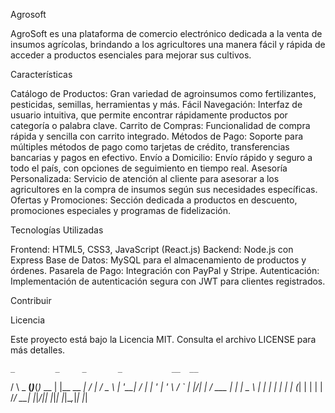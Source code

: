 Agrosoft

AgroSoft es una plataforma de comercio electrónico dedicada a la venta de insumos agrícolas, brindando a los agricultores una manera fácil y rápida de acceder a productos esenciales para mejorar sus cultivos.

Características

Catálogo de Productos: Gran variedad de agroinsumos como fertilizantes, pesticidas, semillas, herramientas y más.
Fácil Navegación: Interfaz de usuario intuitiva, que permite encontrar rápidamente productos por categoría o palabra clave.
Carrito de Compras: Funcionalidad de compra rápida y sencilla con carrito integrado.
Métodos de Pago: Soporte para múltiples métodos de pago como tarjetas de crédito, transferencias bancarias y pagos en efectivo.
Envío a Domicilio: Envío rápido y seguro a todo el país, con opciones de seguimiento en tiempo real.
Asesoría Personalizada: Servicio de atención al cliente para asesorar a los agricultores en la compra de insumos según sus necesidades específicas.
Ofertas y Promociones: Sección dedicada a productos en descuento, promociones especiales y programas de fidelización.

Tecnologías Utilizadas

Frontend: HTML5, CSS3, JavaScript (React.js)
Backend: Node.js con Express
Base de Datos: MySQL para el almacenamiento de productos y órdenes.
Pasarela de Pago: Integración con PayPal y Stripe.
Autenticación: Implementación de autenticación segura con JWT para clientes registrados.

Contribuir

Licencia

Este proyecto está bajo la Licencia MIT. Consulta el archivo LICENSE para más detalles.

    _         _     _       _           __  __ 
   / \   _ __(_)___(_)_ __ | |__   __ _|  \/  |
  / _ \ | '__| / __| | '_ \| '_ \ / _` | |\/| |
 / ___ \| |  | \__ \ | | | | | | | (_| | |  | |
/_/   \_\_|  |_|___/_|_| |_|_| |_|\__,_|_|  |_|
